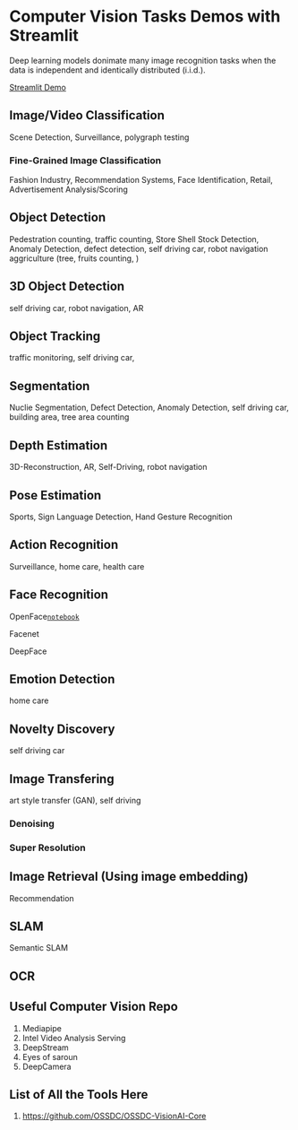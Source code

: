 # Computer Vision Tasks Demos with Streamlit

Deep learning models donimate many image recognition tasks when the data is independent and identically distributed (i.i.d.).

[Streamlit Demo]()

## Image/Video Classification

Scene Detection, Surveillance, polygraph testing

### Fine-Grained Image Classification

Fashion Industry, Recommendation Systems, Face Identification, Retail, Advertisement Analysis/Scoring

## Object Detection

Pedestration counting, traffic counting, Store Shell Stock Detection, Anomaly Detection, defect detection, self driving car, robot navigation
aggriculture (tree, fruits counting, )


## 3D Object Detection

self driving car, robot navigation, AR

## Object Tracking

traffic monitoring, self driving car, 

## Segmentation

Nuclie Segmentation, Defect Detection, Anomaly Detection, self driving car, building area, tree area counting

## Depth Estimation

3D-Reconstruction, AR, Self-Driving, robot navigation

## Pose Estimation

Sports, Sign Language Detection, Hand Gesture Recognition

## Action Recognition

Surveillance, home care, health care

## Face Recognition

OpenFace[`notebook`]()

Facenet

DeepFace

## Emotion Detection 

home care

## Novelty Discovery

self driving car

## Image Transfering

art style transfer (GAN), self driving

### Denoising

### Super Resolution

## Image Retrieval (Using image embedding)

Recommendation

## SLAM

Semantic SLAM

## OCR

## Useful Computer Vision Repo

1. Mediapipe
2. Intel Video Analysis Serving 
3. DeepStream
4. Eyes of saroun
5. DeepCamera



## List of All the Tools Here

1. https://github.com/OSSDC/OSSDC-VisionAI-Core
